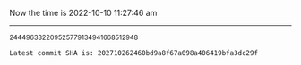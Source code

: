 Now the time is 2022-10-10 11:27:46 am

---

<small>244496332209525779134941668512948</small>

```txt
Latest commit SHA is: 202710262460bd9a8f67a098a406419bfa3dc29f
```
